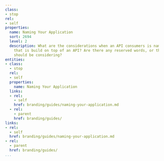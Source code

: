 ```yaml
---
class:
- stop
rel:
- self
properties:
  name: Naming Your Application
  sort: 2694
  level: 2
  description: What are the considerations when an API consumers is naming their application
    that is build on top of an API? Are there any reserved words, or things consumers
    should be considering?
entities:
- class:
  - stop
  rel:
  - self
  properties:
    name: Naming Your Application
  links:
  - rel:
    - self
    href: branding/guides/naming-your-application.md
  - rel:
    - parent
    href: branding/guides/
links:
- rel:
  - self
  href: branding/guides/naming-your-application.md
- rel:
  - parent
  href: branding/guides/
...
```

